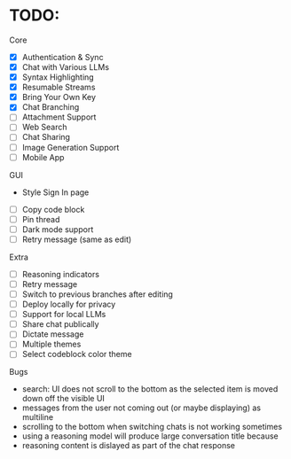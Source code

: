 

# TODO: 

Core 
- [x] Authentication & Sync
- [x] Chat with Various LLMs
- [x] Syntax Highlighting
- [x] Resumable Streams
- [x] Bring Your Own Key
- [x] Chat Branching
- [ ] Attachment Support
- [ ] Web Search
- [ ] Chat Sharing
- [ ] Image Generation Support
- [ ] Mobile App

GUI
- Style Sign In page
- [ ] Copy code block
- [ ] Pin thread
- [ ] Dark mode support
- [ ] Retry message (same as edit)

Extra
- [ ] Reasoning indicators
- [ ] Retry message
- [ ] Switch to previous branches after editing
- [ ] Deploy locally for privacy
- [ ] Support for local LLMs
- [ ] Share chat publically
- [ ] Dictate message
- [ ] Multiple themes 
- [ ] Select codeblock color theme

Bugs
- search: UI does not scroll to the bottom as the selected item is moved down off the visible UI
- messages from the user not coming out (or maybe displaying) as multiline 
- scrolling to the bottom when switching chats is not working sometimes
- using a reasoning model will produce large conversation title because
- reasoning content is dislayed as part of the chat response